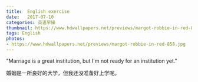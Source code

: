 ```yaml
---
title:  English exercise
date:   2017-07-10
categories: 英语早操
thumbnail: https://www.hdwallpapers.net/previews/margot-robbie-in-red-858.jpg
tags: English
photos:
- https://www.hdwallpapers.net/previews/margot-robbie-in-red-858.jpg
---
```


"Marriage is a great institution, but I'm not ready for an institution yet."
<p>婚姻是一所良好的大学，但我还没准备好上学呢。</p>
